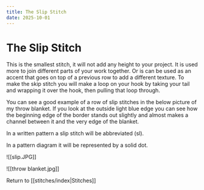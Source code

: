 ```yaml
---
title: The Slip Stitch
date: 2025-10-01
---
```


# The Slip Stitch
This is the smallest stitch, it will not add any height to your project. It is used more to join different parts of your work together. Or is can be used as an accent that goes on top of a previous row to add a different texture. To make the skip stitch you will make a loop on your hook by taking your tail and wrapping it over the hook, then pulling that loop through. 

You can see a good example of a row of slip stitches in the below picture of my throw blanket. If you look at the outside light blue edge you can see how the beginning edge of the border stands out slightly and almost makes a channel between it and the very edge of the blanket. 

In a written pattern a slip stitch will be abbreviated (sl).

In a pattern diagram it will be represented by a solid dot.

![[slip.JPG]]

![[throw blanket.jpg]]

Return to [[stitches/index|Stitches]]